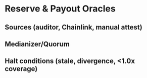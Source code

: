 # Reserve & Payout Oracles
## Sources (auditor, Chainlink, manual attest)
## Medianizer/Quorum
## Halt conditions (stale, divergence, <1.0x coverage)
